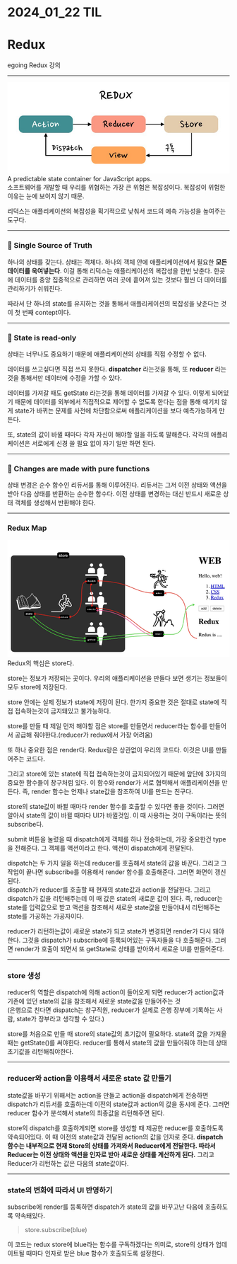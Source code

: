 # 2024_01_22 TIL

# Redux

egoing Redux 강의

---

![Alt text](./img/image2.png)
A predictable state container for JavaScript apps.<br>
소프트웨어를 개발할 때 우리를 위협하는 가장 큰 위험은 복잡성이다. 복잡성이 위험한 이유는 눈에 보이지 않기 때문.

리덕스는 애플리케이션의 복잡성을 획기적으로 낮춰서 코드의 예측 가능성을 높여주는 도구다.

---

### 🚨 Single Source of Truth

하나의 상태를 갖는다. 상태는 객체다. 하나의 객체 안에 애플리케이션에서 필요한 **모든 데이터를 욱여넣는다**. 이걸 통해
리덕스는 애플리케이션의 복잡성을 한번 낮춘다. 한곳에 데이터를 중앙 집중적으로 관리하면 여러 곳에 흩어져 있는 것보다 훨씬 더 데이터를 관리하기가 쉬워진다.

따라서 단 하나의 state를 유지하는 것을 통해서 애플리케이션의 복잡성을 낮춘다는 것이 첫 번째 contept이다.

---

### 🚨 State is read-only

상태는 너무나도 중요하기 때문에 애플리케이션의 상태를 직접 수정할 수 없다.

데이터를 쓰고싶다면 직접 쓰지 못한다. **dispatcher** 라는것을 통해, 또 **reducer** 라는 것을 통해서만 데이터에 수정을 가할 수 있다.

데이터를 가져갈 때도 getState 라는것을 통해 데이터를 가져갈 수 있다. 이렇게 되어있기 때문에 데이터를 외부에서 직접적으로 제어할 수 없도록 한다는 점을 통해 예기치 않게 state가 바뀌는 문제를 사전에 차단함으로써 애플리케이션을 보다 예측가능하게 만든다.

또, state의 값이 바뀔 때마다 각자 자신이 해야할 일을 하도록 말해준다. 각각의 애플리케이션은 서로에게 신경 쓸 필요 없이 자기 일만 하면 된다.

---

### 🚨 Changes are made with pure functions

상태 변경은 순수 함수인 리듀서를 통해 이루어진다. 리듀서는 그저 이전 상태와 액션을 받아 다음 상태를 반환하는 순수한 함수다. 이전 상태를 변경하는 대신 반드시 새로운 상태 객체를 생성해서 반환해야 한다.

---

### Redux Map

![Alt text](./img/image.png)
Redux의 핵심은 store다.

store는 정보가 저장되는 곳이다. 우리의 애플리케이션을 만들다 보면 생기는 정보들이 모두 store에 저장된다.

store 안에는 실제 정보가 state에 저장이 된다. 한가지 중요한 것은 절대로 state에 직접 접속하는것이 금지돼있고 불가능하다.

store를 만들 때 제일 먼저 해야할 점은 store를 만들면서 reducer라는 함수를 만들어서 공급해 줘야한다.(reducer가 redux에서 가장 어려움)

또 하나 중요한 점은 render다. Redux랑은 상관없이 우리의 코드다. 이것은 UI를 만들어주는 코드다.

그리고 store에 있는 state에 직접 접속하는것이 금지되어있기 때문에 앞단에 3가지의 중요한 함수들이 창구처럼 있다. 이 함수와 render가 서로 협력해서 애플리케이션을 만든다. 즉, render 함수는 언제나 state값을 참조하여 UI를 만드는 친구다.

store의 state값이 바뀔 때마다 render 함수를 호출할 수 있다면 좋을 것이다. 그러면 알아서 state의 값이 바뀔 때마다 UI가 바뀔것임. 이 때 사용하는 것이 구독이라는 뜻의 subscribe다.

submit 버튼을 눌렀을 때 dispatch에게 객체를 하나 전송하는데, 가장 중요한건 type을 전해준다. 그 객체를 액션이라고 한다. 액션이 dispatch에게 전달된다.

dispatch는 두 가지 일을 하는데 reducer를 호출해서 state의 값을 바꾼다. 그리고 그 작업이 끝나면 subscribe를 이용해서 render 함수를 호출해준다. 그러면 화면이 갱신된다.<br>
dispatch가 reducer를 호출할 때 현재의 state값과 action을 전달한다. 그리고 dispatch가 값을 리턴해주는데 이 때 값은 state의 새로운 값이 된다. 즉, reducer는 state를 입력값으로 받고 액션을 참조해서 새로운 state값을 만들어내서 리턴해주는 state를 가공하는 가공자이다.

reducer가 리턴하는값이 새로운 state가 되고 state가 변경되면 render가 다시 돼야한다. 그것을 dispatch가 subscribe에 등록되어있는 구독자들을 다 호출해준다. 그러면 render가 호출이 되면서 또 getState로 상태를 받아와서 새로운 UI를 만들어준다.

---

### store 생성

reducer의 역할은 dispatch에 의해 action이 들어오게 되면 reducer가 action값과 기존에 있던 state의 값을 참조해서 새로운 state값을 만들어주는 것<br>(은행으로 친다면 dispatch는 창구직원, reducer가 실제로 은행 장부에 기록하는 사람, state가 장부라고 생각할 수 있다.)

store를 처음으로 만들 때 store의 state값의 초기값이 필요하다. state의 값을 가져올 때는 getState()를 써야한다. reducer를 통해서 state의 값을 만들어줘야 하는데 상태 초기값을 리턴해줘야한다.

---

### reducer와 action을 이용해서 새로운 state 값 만들기

state값을 바꾸기 위해서는 action을 만들고 action을 dispatch에게 전송하면 dispatch가 리듀서를 호출하는데 이전의 state값과 action의 값을 동시에 준다. 그러면 reducer 함수가 분석해서 state의 최종값을 리턴해주면 된다.

store의 dispatch를 호출하게되면 store를 생성할 때 제공한 reducer를 호출하도록 약속되어있다. 이 때 이전의 state값과 전달된 action의 값을 인자로 준다. **dispatch 함수는 내부적으로 현재 Store의 상태를 가져와서 Reducer에게 전달한다. 따라서 Reducer는 이전 상태와 액션을 인자로 받아 새로운 상태를 계산하게 된다.** 그리고 Reducer가 리턴하는 값은 다음의 state값이다.

---

### state의 변화에 따라서 UI 반영하기

subscribe에 render를 등록하면 dispatch가 state의 값을 바꾸고난 다음에 호출하도록 약속돼있다.

> store.subscribe(blue)

이 코드는 redux store에 blue라는 함수를 구독하겠다는 의미로, store의 상태가 업데이트될 때마다 인자로 받은 blue 함수가 호출되도록 설정한다.
